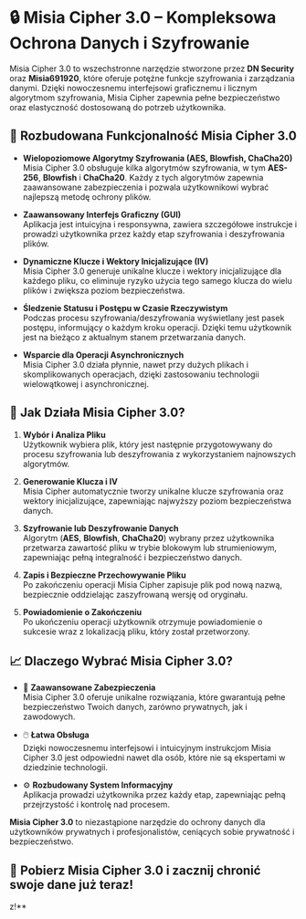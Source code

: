 # 🔒 Misia Cipher 3.0 – Kompleksowa Ochrona Danych i Szyfrowanie

Misia Cipher 3.0 to wszechstronne narzędzie stworzone przez **DN Security** oraz **Misia691920**, które oferuje potężne funkcje szyfrowania i zarządzania danymi. Dzięki nowoczesnemu interfejsowi graficznemu i licznym algorytmom szyfrowania, Misia Cipher zapewnia pełne bezpieczeństwo oraz elastyczność dostosowaną do potrzeb użytkownika.

## 📜 Rozbudowana Funkcjonalność Misia Cipher 3.0

- **Wielopoziomowe Algorytmy Szyfrowania (AES, Blowfish, ChaCha20)**  
  Misia Cipher 3.0 obsługuje kilka algorytmów szyfrowania, w tym **AES-256**, **Blowfish** i **ChaCha20**. Każdy z tych algorytmów zapewnia zaawansowane zabezpieczenia i pozwala użytkownikowi wybrać najlepszą metodę ochrony plików. 

- **Zaawansowany Interfejs Graficzny (GUI)**  
  Aplikacja jest intuicyjna i responsywna, zawiera szczegółowe instrukcje i prowadzi użytkownika przez każdy etap szyfrowania i deszyfrowania plików.

- **Dynamiczne Klucze i Wektory Inicjalizujące (IV)**  
  Misia Cipher 3.0 generuje unikalne klucze i wektory inicjalizujące dla każdego pliku, co eliminuje ryzyko użycia tego samego klucza do wielu plików i zwiększa poziom bezpieczeństwa.

- **Śledzenie Statusu i Postępu w Czasie Rzeczywistym**  
  Podczas procesu szyfrowania/deszyfrowania wyświetlany jest pasek postępu, informujący o każdym kroku operacji. Dzięki temu użytkownik jest na bieżąco z aktualnym stanem przetwarzania danych.

- **Wsparcie dla Operacji Asynchronicznych**  
  Misia Cipher 3.0 działa płynnie, nawet przy dużych plikach i skomplikowanych operacjach, dzięki zastosowaniu technologii wielowątkowej i asynchronicznej.

## 🔧 Jak Działa Misia Cipher 3.0?

1. **Wybór i Analiza Pliku**  
   Użytkownik wybiera plik, który jest następnie przygotowywany do procesu szyfrowania lub deszyfrowania z wykorzystaniem najnowszych algorytmów.

2. **Generowanie Klucza i IV**  
   Misia Cipher automatycznie tworzy unikalne klucze szyfrowania oraz wektory inicjalizujące, zapewniając najwyższy poziom bezpieczeństwa danych.

3. **Szyfrowanie lub Deszyfrowanie Danych**  
   Algorytm (**AES**, **Blowfish**, **ChaCha20**) wybrany przez użytkownika przetwarza zawartość pliku w trybie blokowym lub strumieniowym, zapewniając pełną integralność i bezpieczeństwo danych.

4. **Zapis i Bezpieczne Przechowywanie Pliku**  
   Po zakończeniu operacji Misia Cipher zapisuje plik pod nową nazwą, bezpiecznie oddzielając zaszyfrowaną wersję od oryginału.

5. **Powiadomienie o Zakończeniu**  
   Po ukończeniu operacji użytkownik otrzymuje powiadomienie o sukcesie wraz z lokalizacją pliku, który został przetworzony.

## 📈 Dlaczego Wybrać Misia Cipher 3.0?

- 🔐 **Zaawansowane Zabezpieczenia**  
  Misia Cipher 3.0 oferuje unikalne rozwiązania, które gwarantują pełne bezpieczeństwo Twoich danych, zarówno prywatnych, jak i zawodowych.

- 🖱️ **Łatwa Obsługa**  
  Dzięki nowoczesnemu interfejsowi i intuicyjnym instrukcjom Misia Cipher 3.0 jest odpowiedni nawet dla osób, które nie są ekspertami w dziedzinie technologii.

- ⚙️ **Rozbudowany System Informacyjny**  
  Aplikacja prowadzi użytkownika przez każdy etap, zapewniając pełną przejrzystość i kontrolę nad procesem.

**Misia Cipher 3.0** to niezastąpione narzędzie do ochrony danych dla użytkowników prywatnych i profesjonalistów, ceniących sobie prywatność i bezpieczeństwo.

## 🔗 Pobierz Misia Cipher 3.0 i zacznij chronić swoje dane już teraz!
z!**
